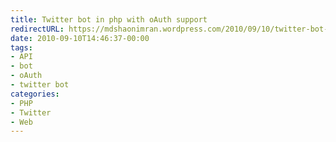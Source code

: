 ```yaml
---
title: Twitter bot in php with oAuth support
redirectURL: https://mdshaonimran.wordpress.com/2010/09/10/twitter-bot-in-php-with-oauth-support/
date: 2010-09-10T14:46:37-00:00
tags:
- API
- bot
- oAuth
- twitter bot
categories:
- PHP
- Twitter
- Web
---
```

